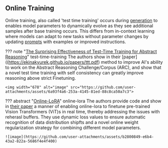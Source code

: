 ## Online Training

Online training, also called 'test time training' occurs during [generation](../generation.md) to enables model parameters to dynamically evolve as they see additional samples after base training occurs. This differs from in-context learning where models can adapt to new tasks without parameter changes by updating [prompts](../../prompting/index.md) with examples or improved instructions. 

??? note "[The Surprising Effectiveness of Test-Time Training for Abstract Reasoning](https://github.com/ekinakyurek/marc)" test-time-training
    The authors show in their [paper]((https://ekinakyurek.github.io/papers/ttt.pdf) method to improve AI's ability to work on the Abstract Reasoning Challenge/Corpus (ARC), and show that a novel test time training with self consistency can greatly improve reasoning above strict Finetuning. 

    <img width="678" alt="image" src="https://github.com/user-attachments/assets/6a93f4a6-253a-4145-81ed-88c8ca50a7c3">

    

??? abstract "[Online-LoRA](ttps://github.com/christina200/online-lora-official)" online-lora
    The authors provide code and show in [their paper](https://arxiv.org/abs/2411.05663) a manner of enabling online-lora to finetune pre-trained Vision Transformers (ViT)s in real time, thereby addressing the issues with reherasl buffers. They use dynamic loss values to ensure automatic recognition of data distribution shipfts and a novel online weight regularization strategy for combining different model parameters.
    
    ![image](https://github.com/user-attachments/assets/b2800849-e6b4-43a2-822a-5686f4e4f400)
